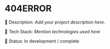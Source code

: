 # 404ERROR

📌 Description: *Add your project description here.*

🔧 Tech Stack: *Mention technologies used here*

🚀 Status: In development / complete
